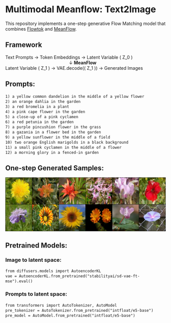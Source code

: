 # Multimodal Meanflow: Text2Image

This repository implements a one-step generative Flow Matching model that combines [Flowtok](https://arxiv.org/pdf/2503.10772) and [MeanFlow](https://arxiv.org/abs/2505.13447).
## Framework
Text Prompts → Token Embeddings → Latent Variable \( Z_0 \)  
                  ↓ **MeanFlow**  
Latent Variable \( Z_1 \) → VAE.decode(\( Z_1 \)) → Generated Images
## Prompts:
    1) a yellow common dandelion in the middle of a yellow flower
    2) an orange dahlia in the garden
    3) a red bromelia in a plant
    4) a pink cape flower in the garden
    5) a close-up of a pink cyclamen
    6) a red petunia in the garden
    7) a purple pincushion flower in the grass
    8) a gazania in a flower bed in the garden
    9) a yellow sunflower in the middle of a field
    10) two orange English marigolds in a black background
    11) a small pink cyclamen in the middle of a flower
    12) a morning glory in a fenced-in garden
    
## One-step Generated Samples:
![Samples](Samples.png)

## Pretrained Models:
### Image to latent space:
```
from diffusers.models import AutoencoderKL
vae = AutoencoderKL.from_pretrained("stabilityai/sd-vae-ft-mse").eval()
```
### Prompts to latent space:
```
from transformers import AutoTokenizer, AutoModel
pre_tokenizer = AutoTokenizer.from_pretrained("intfloat/e5-base")
pre_model = AutoModel.from_pretrained("intfloat/e5-base")
```


